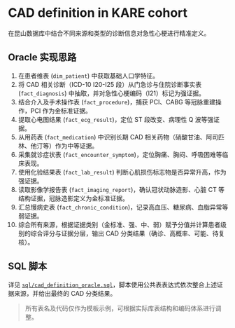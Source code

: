 # CAD definition in KARE cohort

在昆山数据库中结合不同来源和类型的诊断信息对急性心梗进行精准定义。

## Oracle 实现思路

1. 在患者维表 (`dim_patient`) 中获取基础人口学特征。
2. 将 CAD 相关诊断（ICD-10 I20-I25 段）从门急诊与住院诊断事实表 (`fact_diagnosis`) 中抽取，并对急性心梗编码（I21）标记为强证据。
3. 结合介入及手术操作表 (`fact_procedure`)，捕获 PCI、CABG 等冠脉重建操作，PCI 作为金标准证据。
4. 提取心电图结果 (`fact_ecg_result`)，定位 ST 段改变、病理性 Q 波等强证据。
5. 从用药表 (`fact_medication`) 中识别长期 CAD 相关药物（硝酸甘油、阿司匹林、他汀等）作为中等证据。
6. 采集就诊症状表 (`fact_encounter_symptom`)，定位胸痛、胸闷、呼吸困难等临床表现。
7. 使用化验结果表 (`fact_lab_result`) 判断心肌损伤标志物是否异常升高，作为强证据。
8. 读取影像学报告表 (`fact_imaging_report`)，确认冠状动脉造影、心脏 CT 等结构证据，冠脉造影定义为金标准证据。
9. 汇总慢病史表 (`fact_chronic_condition`)，记录高血压、糖尿病、血脂异常等弱证据。
10. 综合所有来源，根据证据类别（金标准、强、中、弱）赋予分值并计算患者级别的综合评分与证据分层，输出 CAD 分类结果（确诊、高概率、可能、待复核）。

## SQL 脚本

详见 [`sql/cad_definition_oracle.sql`](sql/cad_definition_oracle.sql)，脚本使用公共表表达式依次整合上述证据来源，并给出最终的 CAD 分类结果。

> 所有表名及代码仅作为模板示例，可根据实际库表结构和编码体系进行调整。
